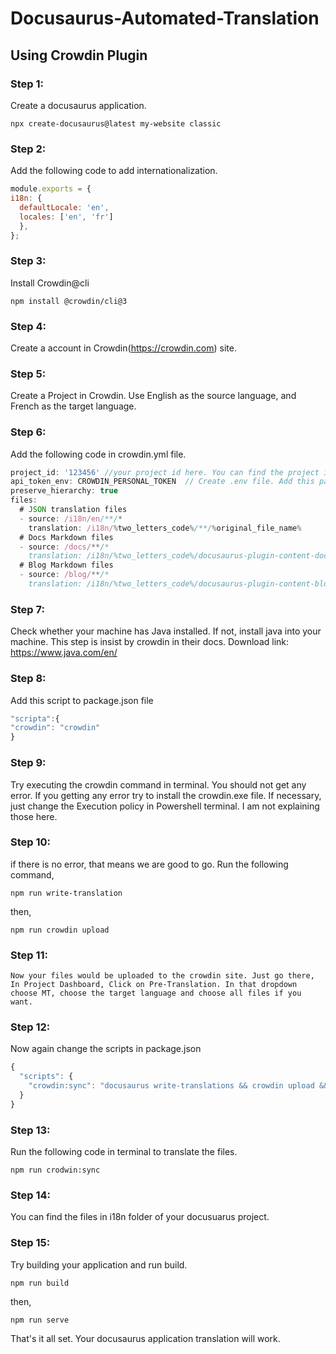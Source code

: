 # Docusaurus-Automated-Translation

## Using Crowdin Plugin 
### Step 1: 
  Create a docusaurus application.
  ```
  npx create-docusaurus@latest my-website classic
  ```
  
### Step 2:
  Add the following code to add internationalization.
  ``` js title="docusaurus.config.js"
  module.exports = {
  i18n: {
    defaultLocale: 'en',
    locales: ['en', 'fr']
    },
  };
  ```
### Step 3:
  Install Crowdin@cli 
  ```
  npm install @crowdin/cli@3
  ```
### Step 4:
  Create a account in Crowdin(https://crowdin.com) site.

### Step 5:
  Create a Project in Crowdin.
  Use English as the source language, and French as the target language.
  
### Step 6:
  Add the following code in crowdin.yml file.
  ```js title=crowdin.yml
  project_id: '123456' //your project id here. You can find the project id in project dashboard of Crowdin
  api_token_env: CROWDIN_PERSONAL_TOKEN  // Create .env file. Add this parameter and add the Api token value. You can create this api token in Account setting-->API     tab-->You can create a token for your project.
  preserve_hierarchy: true
  files:
    # JSON translation files
    - source: /i18n/en/**/*
      translation: /i18n/%two_letters_code%/**/%original_file_name%
    # Docs Markdown files
    - source: /docs/**/*
      translation: /i18n/%two_letters_code%/docusaurus-plugin-content-docs/current/**/%original_file_name%
    # Blog Markdown files
    - source: /blog/**/*
      translation: /i18n/%two_letters_code%/docusaurus-plugin-content-blog/**/%original_file_name%
  ```
  
### Step 7: 
  Check whether your machine has Java installed. If not, install java into your machine. This step is insist by crowdin in their docs.
  Download link: https://www.java.com/en/
    
### Step 8:
  Add this script to package.json file
  ```js title=package.json
  "scripta":{
  "crowdin": "crowdin"
  }
  ```
    
### Step 9:
  Try executing the crowdin command in terminal. You should not get any error. If you getting any error try to install the crowdin.exe file.
  If necessary, just change the Execution policy in Powershell terminal.
  I am not explaining those here.
    
### Step 10: 
  if there is no error, that means we are good to go.
  Run the following command,
  ```
  npm run write-translation
  ```
  then,
  ```
  npm run crowdin upload
  ```
  
### Step 11: 
    Now your files would be uploaded to the crowdin site. Just go there, In Project Dashboard, Click on Pre-Translation. In that dropdown choose MT, choose the target language and choose all files if you want.
    
### Step 12:
  Now again change the scripts in package.json
  ```js title=package.json
  {
    "scripts": {
      "crowdin:sync": "docusaurus write-translations && crowdin upload && crowdin download"
    }
  }
  ```
  
### Step 13:
  Run the following code in terminal to translate the files.
  ```
  npm run crodwin:sync
  ```
### Step 14:
  You can find the files in i18n folder of your docusuarus project.
### Step 15:
  Try building your application and run build.
  ```
  npm run build
  ```
  then,
  ```
  npm run serve
  ```
  
That's it all set. Your docusaurus application translation will work. 
